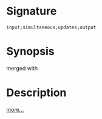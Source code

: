 # Signature
```vikid-signature
input;simultaneous;updates;output
```

# Synopsis
merged with

# Description

[more...](http://reactivex.io/documentation/operators/merge.html)